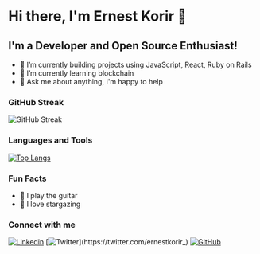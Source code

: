 # Hi there, I'm Ernest Korir 👋

## I'm a Developer and Open Source Enthusiast!

- 🔭 I’m currently building projects using JavaScript, React, Ruby on Rails 
- 🌱 I’m currently learning blockchain
- 💬 Ask me about anything, I'm happy to help

### GitHub Streak

![GitHub Streak](https://github-readme-streak-stats.herokuapp.com/?user=ernestkorir&theme=dark)

### Languages and Tools

[![Top Langs](https://github-readme-stats.vercel.app/api/top-langs/?username=ernestkorir&layout=compact&theme=dark)](https://github.com/ernestkorir)

### Fun Facts
- 🎸 I play the guitar
- 🚀 I love stargazing


### Connect with me

[![Linkedin](https://img.shields.io/badge/-ernestkorir-blue?style=flat-square&logo=Linkedin&logoColor=white&link=https://www.linkedin.com/in/ernestkorir/)](https://www.linkedin.com/in/ernestkorir/)
[![Twitter](https://img.shields.io/badge/-ernestkorir-blue?style=flat-square&logo=Twitter&logoColor=white&link=https://twitter.com/ernestkorir_)](https://twitter.com/ernestkorir_)
[![GitHub](https://img.shields.io/badge/-ernestkorir-black?style=flat-square&logo=GitHub&logoColor=white&link=https://github.com/ernestkorir)](https://github.com/ernestkorir)

